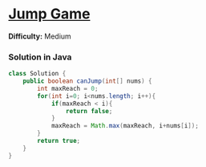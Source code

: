 # [Jump Game](https://leetcode.com/problems/jump-game/)
**Difficulty:** Medium

### Solution in Java
```java
class Solution {
    public boolean canJump(int[] nums) {
        int maxReach = 0;
        for(int i=0; i<nums.length; i++){
            if(maxReach < i){
                return false;
            }
            maxReach = Math.max(maxReach, i+nums[i]);
        }
        return true;   
    }
}
```
